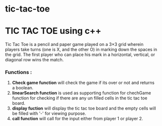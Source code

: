 # tic-tac-toe
 <h1>TIC TAC TOE using c++</h1>
<p>Tic Tac Toe is a pencil and paper game played on a 3×3 grid wherein players take turns (one is X, and the other O) in marking down the spaces in the grid.
The first player who can place his mark in a horizontal, vertical, or diagonal row wins the match.</p>

<h3>Functions :</h3>
<ol>
<li><b>Check game function</b> will check the game if its over or not and returns a boolean.</li>
<li><b>linearSearch function</b> is used as supporting function for chechGame function for checking if there are any un filled cells in the tic tac toe board.</li>
<li><b>display fuction</b> will display the tic tac toe board and the empty cells will be filled with '-' for viewing purpose.</li>
<li><b>call function</b> will call for the input either from player 1 or player 2.</li>

</ol
